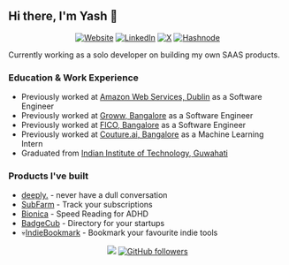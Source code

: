 ## Hi there, I'm Yash 👋

[//]: # (https://github.com/inttter/md-badges?tab=readme-ov-file#%EF%B8%8F-blog)

<div align="center">

[![Website](https://img.shields.io/badge/Firefox-FF7139?logo=Firefox&logoColor=white)](https://www.yashgandhe.com)
[![LinkedIn](https://img.shields.io/badge/Linkedin-%230077B5.svg?logo=linkedin&logoColor=white)](https://www.linkedin.com/in/yash-gandhe)
[![X](https://img.shields.io/badge/X-%23000000.svg?logo=X&logoColor=white)](https://x.com/YashGandhe)
[![Hashnode](https://img.shields.io/badge/Hashnode-2962FF?logo=hashnode&logoColor=white)](https://blog.yashgandhe.com/)

</div>

Currently working as a solo developer on building my own SAAS products.

### Education & Work Experience

- Previously worked at [Amazon Web Services, Dublin](https://aws.amazon.com/) as a Software Engineer
- Previously worked at [Groww, Bangalore](https://groww.in/) as a Software Engineer
- Previously worked at [FICO, Bangalore](https://www.fico.com/) as a Software Engineer
- Previously worked at [Couture.ai, Bangalore](https://couture.ai) as a Machine Learning Intern
- Graduated from [Indian Institute of Technology, Guwahati](https://www.iitg.ac.in/)

### Products I've built
- [deeply.](https://getdeeply.app) - never have a dull conversation
- [SubFarm](https://subfarm.app) - Track your subscriptions
- [Bionica](https://apps.apple.com/in/app/speed-reading-bionica/id6743858611) - Speed Reading for ADHD
- [BadgeCub](https://badgecub.com) - Directory for your startups
- 💀[IndieBookmark](https://indiebookmark.com) - Bookmark your favourite indie tools

<div align="center">

![](https://komarev.com/ghpvc/?yashgandhe666&color=blue&style=flat)
[![GitHub followers](https://img.shields.io/github/followers/yashgandhe666?label=Follow&maxAge=3600&style=flat-square&logo=Github&labelColor=000000&color=000000)](https://github.com/yashgandhe666?tab=followers)

</div>
